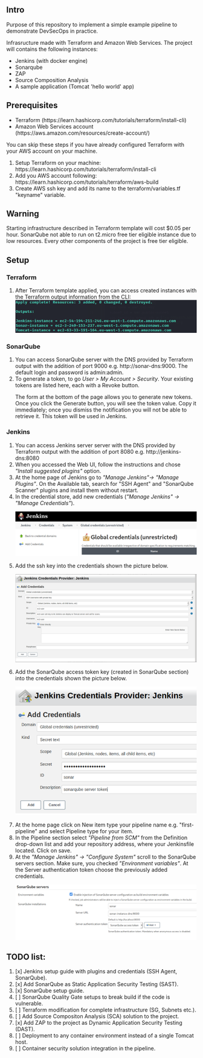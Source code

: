 <h2>Intro</h2>
<p>Purpose of this repository to implement a simple example pipeline to demonstrate DevSecOps in practice.</p>

<p>Infrasructure made with Terraform and Amazon Web Services. The project will contains the following instances:</p>
<ul>
    <li>Jenkins (with docker engine)</li>
    <li>Sonarqube</li>
    <li>ZAP</li>
    <li>Source Composition Analysis</li>
    <li>A sample application (Tomcat 'hello world' app)</li>
</ul>

<h2>Prerequisites</h2>
<ul>
    <li>Terraform (https://learn.hashicorp.com/tutorials/terraform/install-cli)</li>
    <li>Amazon Web Services account (https://aws.amazon.com/resources/create-account/)</li>
</ul>
<p>You can skip these steps if you have already configured Terraform with your AWS account on your machine.</p>
<ol>
    <li>Setup Terraform on your machine: https://learn.hashicorp.com/tutorials/terraform/install-cli </li>
    <li>Add you AWS account following: https://learn.hashicorp.com/tutorials/terraform/aws-build</li>
    <li>Create AWS ssh key and add its name to the terraform/variables.tf "keyname" variable.
</ol>

<h2>Warning</h2>
<p>Starting infrastructure described in Terraform template will cost $0.05 per hour. SonarQube not able to run on t2.micro free tier eligible instance due to low resources. Every other components of the project is free tier eligible.</p>

<h2>Setup</h2>
<h3>Terraform</h3>
<ol>    
    <li>After Terraform template applied, you can access created instances with the Terraform output information from the CLI:</li>
    <img src="https://github.com/patrik93/devsecops-sample/blob/master/images/terraform-apply-output?raw=true" alt="Terraform output message">
</ol>
<h3>SonarQube</h3>
<ol>    
    <li>You can access SonarQube server with the DNS provided by Terraform output with the addition of port 9000 e.g. http://sonar-dns:9000. The default login and password is admin:admin.</li>
    <li>To generate a token, to go <i>User > My Account > Security</i>. Your existing tokens are listed here, each with a Revoke button.
        
The form at the bottom of the page allows you to generate new tokens. Once you click the Generate button, you will see the token value. Copy it immediately; once you dismiss the notification you will not be able to retrieve it. This token will be used in Jenkins.</li>
</ol>
<h3>Jenkins</h3>
<ol>    
    <li>You can access Jenkins server server with the DNS provided by Terraform output with the addition of port 8080 e.g. http://jenkins-dns:8080</li>
    <li>When you accessed the Web UI, follow the instructions and chose <i>"Install suggested plugins"</i> option.</li>
    <li>At the home page of Jenkins go to <i>"Manage Jenkins"-> "Manage Plugins"</i>. On the Available tab, search for "SSH Agent" and "SonarQube Scanner" plugins and install them without restart.</li>
    <li>In the credential store, add new credentials (<i>"Manage Jenkins" -> "Manage Credentials"</i>). <p><img src="https://github.com/patrik93/devsecops-sample/blob/master/images/add-creds-jenkins.png" alt="Add credentials to Jenkins"></p></li>
    <li>Add the ssh key into the credentials shown the picture below. <p><img src="https://github.com/patrik93/devsecops-sample/blob/master/images/add-ssh-key.png" alt="Add SSH key creds to Jenkins"></p></li>
    <li>Add the SonarQube access token key (created in SonarQube section) into the credentials shown the picture below. <p><img src="https://github.com/patrik93/devsecops-sample/blob/master/images/sonarqube-server-token.png" alt="Add SonarQube access key creds to Jenkins"></p></li>
    <li>At the home page click on New item type your pipeline name e.g. "first-pipeline" and select Pipeline type for your item.</li>
    <li>In the Pipeline section select <i>"Pipeline from SCM"</i> from the Definition drop-down list and add your repository address, where your Jenkinsfile located. Click on save.</li>
    <li>At the <i>"Manage Jenkins" -> "Configure System"</i> scroll to the SonarQube servers section. Make sure, you checked <i>"Environment variables"</i>. At the Server authentication token choose the previously added credentials. <p><img src="https://github.com/patrik93/devsecops-sample/blob/master/images/add-sonarqube-jenkins.png" alt="Add SonarQube server to Jenkins"></p></li>
</ol>


<h2>TODO list:</h2>

1. [x] Jenkins setup guide with plugins and credentials (SSH Agent, SonarQube).
2. [x] Add SonarQube as Static Application Security Testing (SAST).
2. [x] SonarQube setup guide.
3. [ ] SonarQube Quality Gate setups to break build if the code is vulnerable.
3. [ ] Terraform modification for complete infrastructure (SG, Subnets etc.).
4. [ ] Add Source Compositon Analysis (SCA) solution to the project.
5. [x] Add ZAP to the project as Dynamic Application Security Testing (DAST).
6. [ ] Deployment to any container environment instead of a single Tomcat host.
7. [ ] Container security solution integration in the pipeline.
